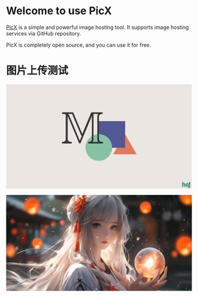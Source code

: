 
# Welcome to use PicX

[PicX](https://github.com/XPoet/picx) is a simple and powerful image hosting tool. It supports image hosting services via GitHub repository.

PicX is completely open source, and you can use it for free.

# 图片上传测试
![Manim](https://github.com/hechangjia/picx-images-hosting/raw/master/Win/Manim.9o01tund1q.png)

![1716947217-167598-3](https://github.com/hechangjia/picx-images-hosting/raw/master/Win/1716947217-167598-3.8dx4nja5sn.jpg)
